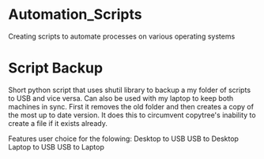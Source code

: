 # Automation_Scripts
Creating scripts to automate processes on various operating systems

# Script Backup
Short python script that uses shutil library to backup a my folder of scripts to USB and vice versa. Can also be used with my laptop to keep both machines in sync. First it removes the old folder and then creates a copy of the most up to date version. It does this to circumvent copytree's inability to create a file if it exists already.

Features user choice for the folowing:
Desktop to USB
USB to Desktop
Laptop to USB
USB to Laptop
